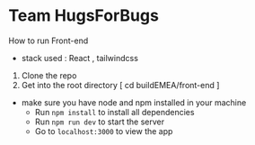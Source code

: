# Team HugsForBugs


How to run Front-end
- stack used : React , tailwindcss
1. Clone the repo
2. Get into the root directory [  cd buildEMEA/front-end  ]

+ make sure you have node and npm installed in your machine
  - Run `npm install`  to install all dependencies 
  - Run `npm run dev` to start the server
  - Go to `localhost:3000` to view the app


